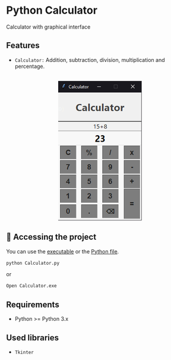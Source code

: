 # Python Calculator

Calculator with graphical interface

## Features
- `Calculator:` 
Addition, subtraction, division, multiplication and percentage.

<br>
<div display: inline_block align="center">
    <img src="./assets/screenshots/calculator.png" alt="calculator"/>
</div>

## :file_folder: Accessing the project
You can use the [executable](https://github.com/DiogoCosta2449/Calculadora-Simples/blob/dev-calculadora/dist/Calculator.exe) or the [Python file](https://github.com/DiogoCosta2449/Calculadora-Simples/blob/dev-calculadora/Calculator.py).
```bash
python Calculator.py
```
or
```bash
Open Calculator.exe
```
## Requirements
* Python >= Python 3.x

## Used libraries
* `Tkinter`
